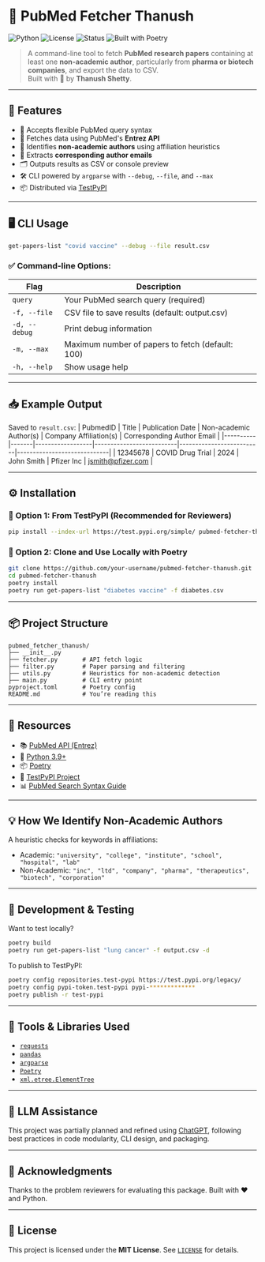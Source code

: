 # 🔬 PubMed Fetcher Thanush

![Python](https://img.shields.io/badge/Python-3.9+-blue.svg)
![License](https://img.shields.io/badge/License-MIT-green)
![Status](https://img.shields.io/badge/Published-TestPyPI-yellow)
![Built with Poetry](https://img.shields.io/badge/Built%20With-Poetry-cyan)

> A command-line tool to fetch **PubMed research papers** containing at least one **non-academic author**, particularly from **pharma or biotech companies**, and export the data to CSV.  
> Built with 💙 by **Thanush Shetty**.

---

## 🧠 Features

- 🔎 Accepts flexible PubMed query syntax
- 🧬 Fetches data using PubMed's **Entrez API**
- 🏢 Identifies **non-academic authors** using affiliation heuristics
- 📩 Extracts **corresponding author emails**
- 🗂️ Outputs results as CSV or console preview
- 🛠 CLI powered by `argparse` with `--debug`, `--file`, and `--max`
- 📦 Distributed via [TestPyPI](https://test.pypi.org/project/pubmed-fetcher-thanush)

---

## 🖥️ CLI Usage

```bash
get-papers-list "covid vaccine" --debug --file result.csv
```

### ✅ Command-line Options:

| Flag            | Description                                  |
|-----------------|----------------------------------------------|
| `query`         | Your PubMed search query (required)          |
| `-f, --file`    | CSV file to save results (default: output.csv) |
| `-d, --debug`   | Print debug information                      |
| `-m, --max`     | Maximum number of papers to fetch (default: 100) |
| `-h, --help`    | Show usage help                              |

---

## 📥 Example Output

Saved to `result.csv`:
| PubmedID | Title | Publication Date | Non-academic Author(s) | Company Affiliation(s) | Corresponding Author Email |
|----------|-------|------------------|--------------------------|--------------------------|-----------------------------|
| 12345678 | COVID Drug Trial | 2024 | John Smith | Pfizer Inc | jsmith@pfizer.com |

---

## ⚙️ Installation

### 🔹 Option 1: From TestPyPI (Recommended for Reviewers)

```bash
pip install --index-url https://test.pypi.org/simple/ pubmed-fetcher-thanush
```

### 🔹 Option 2: Clone and Use Locally with Poetry

```bash
git clone https://github.com/your-username/pubmed-fetcher-thanush.git
cd pubmed-fetcher-thanush
poetry install
poetry run get-papers-list "diabetes vaccine" -f diabetes.csv
```

---

## 📦 Project Structure

```
pubmed_fetcher_thanush/
├── __init__.py
├── fetcher.py       # API fetch logic
├── filter.py        # Paper parsing and filtering
├── utils.py         # Heuristics for non-academic detection
├── main.py          # CLI entry point
pyproject.toml       # Poetry config
README.md            # You’re reading this
```

---

## 🔗 Resources

- 📚 [PubMed API (Entrez)](https://www.ncbi.nlm.nih.gov/books/NBK25501/)
- 🐍 [Python 3.9+](https://www.python.org/downloads/)
- 📦 [Poetry](https://python-poetry.org/)
- 📁 [TestPyPI Project](https://test.pypi.org/project/pubmed-fetcher-thanush/)
- 📊 [PubMed Search Syntax Guide](https://pubmed.ncbi.nlm.nih.gov/help/)

---

## 💡 How We Identify Non-Academic Authors

A heuristic checks for keywords in affiliations:
- Academic: `"university", "college", "institute", "school", "hospital", "lab"`
- Non-Academic: `"inc", "ltd", "company", "pharma", "therapeutics", "biotech", "corporation"`

---

## 🧪 Development & Testing

Want to test locally?

```bash
poetry build
poetry run get-papers-list "lung cancer" -f output.csv -d
```

To publish to TestPyPI:

```bash
poetry config repositories.test-pypi https://test.pypi.org/legacy/
poetry config pypi-token.test-pypi pypi-*************
poetry publish -r test-pypi
```

---

## 🧠 Tools & Libraries Used

- [`requests`](https://docs.python-requests.org/en/latest/)
- [`pandas`](https://pandas.pydata.org/)
- [`argparse`](https://docs.python.org/3/library/argparse.html)
- [`Poetry`](https://python-poetry.org/)
- [`xml.etree.ElementTree`](https://docs.python.org/3/library/xml.etree.elementtree.html)

---

## 🤖 LLM Assistance

This project was partially planned and refined using [ChatGPT](https://chat.openai.com/), following best practices in code modularity, CLI design, and packaging.

---

## 🙌 Acknowledgments

Thanks to the problem reviewers for evaluating this package. Built with ❤️ and Python.

---

## 📄 License

This project is licensed under the **MIT License**. See [`LICENSE`](LICENSE) for details.